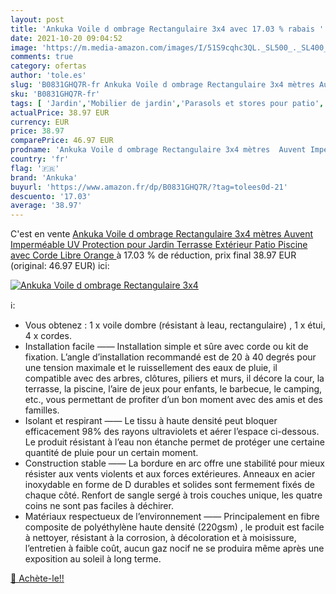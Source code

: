 ```yaml
---
layout: post
title: 'Ankuka Voile d ombrage Rectangulaire 3x4 avec 17.03 % rabais '
date: 2021-10-20 09:04:52
image: 'https://m.media-amazon.com/images/I/51S9cqhc3QL._SL500_._SL400_.jpg'
comments: true
category: ofertas
author: 'tole.es'
slug: 'B0831GHQ7R-fr Ankuka Voile d ombrage Rectangulaire 3x4 mètres Auvent...'
sku: 'B0831GHQ7R-fr'
tags: [ 'Jardin','Mobilier de jardin','Parasols et stores pour patio','Voiles dombrage pour patio','ankuka', ]
actualPrice: 38.97 EUR
currency: EUR
price: 38.97
comparePrice: 46.97 EUR
prodname: 'Ankuka Voile d ombrage Rectangulaire 3x4 mètres  Auvent Imperméable UV Protection pour Jardin Terrasse Extérieur Patio Piscine  avec Corde Libre  Orange '
country: 'fr'
flag: '🇫🇷'
brand: 'Ankuka'
buyurl: 'https://www.amazon.fr/dp/B0831GHQ7R/?tag=tolees0d-21'
descuento: '17.03'
average: '38.97'
---
```


C'est en vente [Ankuka Voile d ombrage Rectangulaire 3x4 mètres  Auvent Imperméable UV Protection pour Jardin Terrasse Extérieur Patio Piscine  avec Corde Libre  Orange ](https://www.amazon.fr/dp/B0831GHQ7R/?tag=tolees0d-21)  à  17.03 % de réduction, prix final  38.97 EUR (original: 46.97 EUR) ici:

[![Ankuka Voile d ombrage Rectangulaire 3x4](https://m.media-amazon.com/images/I/51S9cqhc3QL._SL500_._SL400_.jpg)](https://www.amazon.fr/dp/B0831GHQ7R/?tag=tolees0d-21)

ℹ️:

- Vous obtenez : 1 x voile dombre (résistant à leau, rectangulaire) , 1 x étui, 4 x cordes.
- Installation facile —— Installation simple et sûre avec corde ou kit de fixation. L’angle d’installation recommandé est de 20 à 40 degrés pour une tension maximale et le ruissellement des eaux de pluie, il compatible avec des arbres, clôtures, piliers et murs, il décore la cour, la terrasse, la piscine, l’aire de jeux pour enfants, le barbecue, le camping, etc., vous permettant de profiter d’un bon moment avec des amis et des familles.
- Isolant et respirant —— Le tissu à haute densité peut bloquer efficacement 98% des rayons ultraviolets et aérer l’espace ci-dessous. Le produit résistant à l’eau non étanche permet de protéger une certaine quantité de pluie pour un certain moment.
- Construction stable —— La bordure en arc offre une stabilité pour mieux résister aux vents violents et aux forces extérieures. Anneaux en acier inoxydable en forme de D durables et solides sont fermement fixés de chaque côté. Renfort de sangle sergé à trois couches unique, les quatre coins ne sont pas faciles à déchirer.
- Matériaux respectueux de l’environnement —— Principalement en fibre composite de polyéthylène haute densité (220gsm) , le produit est facile à nettoyer, résistant à la corrosion, à décoloration et à moisissure, l’entretien à faible coût, aucun gaz nocif ne se produira même après une exposition au soleil à long terme.

[🛒 Achète-le!!](https://www.amazon.fr/dp/B0831GHQ7R/?tag=tolees0d-21)
